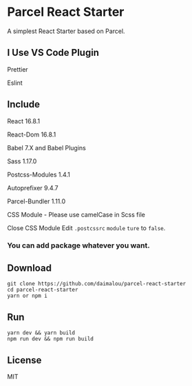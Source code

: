 # Parcel React Starter

A simplest React Starter based on Parcel.



## I Use VS Code Plugin

Prettier 

Eslint 

## Include

React 16.8.1

React-Dom 16.8.1

Babel 7.X and Babel Plugins

Sass 1.17.0

Postcss-Modules 1.4.1

Autoprefixer 9.4.7

Parcel-Bundler 1.11.0

CSS Module - Please use camelCase in Scss file 

Close  CSS Module  Edit `.postcssrc` `module` `ture` to `false`.

### You can add package whatever you want.

## Download
```
git clone https://github.com/daimalou/parcel-react-starter 
cd parcel-react-starter 
yarn or npm i
```
## Run
```
yarn dev && yarn build
npm run dev && npm run build
```

## License
MIT
